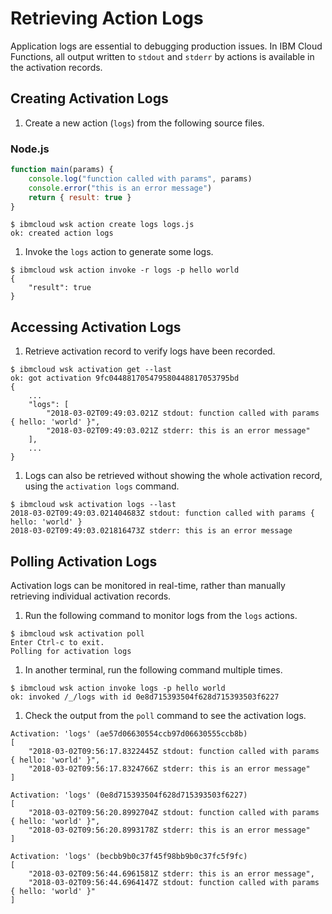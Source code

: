 # Retrieving Action Logs

Application logs are essential to debugging production issues. In IBM Cloud Functions, all output written to `stdout` and `stderr` by actions is available in the activation records.

## Creating Activation Logs

1. Create a new action \(`logs`\) from the following source files.

### Node.js

```javascript
function main(params) {
    console.log("function called with params", params)
    console.error("this is an error message")
    return { result: true }
}
```

```text
$ ibmcloud wsk action create logs logs.js
ok: created action logs
```

1. Invoke the `logs` action to generate some logs.

```text
$ ibmcloud wsk action invoke -r logs -p hello world
{
    "result": true
}
```

## Accessing Activation Logs

1. Retrieve activation record to verify logs have been recorded.

```text
$ ibmcloud wsk activation get --last
ok: got activation 9fc044881705479580448817053795bd
{    
    ...   
    "logs": [
        "2018-03-02T09:49:03.021Z stdout: function called with params { hello: 'world' }",
        "2018-03-02T09:49:03.021Z stderr: this is an error message"
    ],
    ...
}
```

1. Logs can also be retrieved without showing the whole activation record, using the `activation logs` command.

```text
$ ibmcloud wsk activation logs --last
2018-03-02T09:49:03.021404683Z stdout: function called with params { hello: 'world' }
2018-03-02T09:49:03.021816473Z stderr: this is an error message
```

## Polling Activation Logs

Activation logs can be monitored in real-time, rather than manually retrieving individual activation records.

1. Run the following command to monitor logs from the `logs` actions.

```text
$ ibmcloud wsk activation poll
Enter Ctrl-c to exit.
Polling for activation logs
```

1. In another terminal, run the following command multiple times.

```text
$ ibmcloud wsk action invoke logs -p hello world
ok: invoked /_/logs with id 0e8d715393504f628d715393503f6227
```

1. Check the output from the `poll` command to see the activation logs.

```text
Activation: 'logs' (ae57d06630554ccb97d06630555ccb8b)
[
    "2018-03-02T09:56:17.8322445Z stdout: function called with params { hello: 'world' }",
    "2018-03-02T09:56:17.8324766Z stderr: this is an error message"
]

Activation: 'logs' (0e8d715393504f628d715393503f6227)
[
    "2018-03-02T09:56:20.8992704Z stdout: function called with params { hello: 'world' }",
    "2018-03-02T09:56:20.8993178Z stderr: this is an error message"
]

Activation: 'logs' (becbb9b0c37f45f98bb9b0c37fc5f9fc)
[
    "2018-03-02T09:56:44.6961581Z stderr: this is an error message",
    "2018-03-02T09:56:44.6964147Z stdout: function called with params { hello: 'world' }"
]
```

